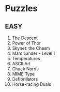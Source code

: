 Puzzles
=======

EASY
----

1.  The Descent
2.  Power of Thor
3.  Skynet: the Chasm
4.  Mars Lander - Level 1
5.  Temperatures
6.  ASCII Art
7.  Chuck Norris
8.  MIME Type
9.  Defibrillators
10. Horse-racing Duals

